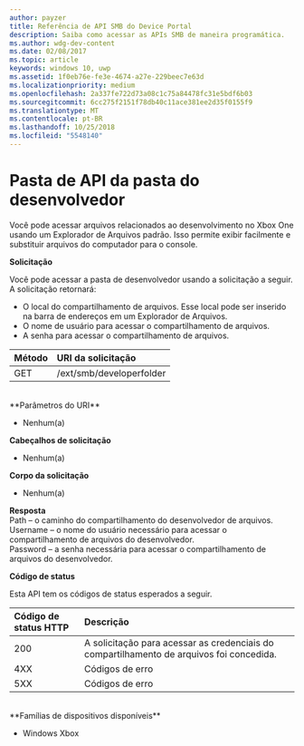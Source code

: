 ```yaml
---
author: payzer
title: Referência de API SMB do Device Portal
description: Saiba como acessar as APIs SMB de maneira programática.
ms.author: wdg-dev-content
ms.date: 02/08/2017
ms.topic: article
keywords: windows 10, uwp
ms.assetid: 1f0eb76e-fe3e-4674-a27e-229beec7e63d
ms.localizationpriority: medium
ms.openlocfilehash: 2a337fe722d73a08c1c75a84478fc31e5bdf6b03
ms.sourcegitcommit: 6cc275f2151f78db40c11ace381ee2d35f0155f9
ms.translationtype: MT
ms.contentlocale: pt-BR
ms.lasthandoff: 10/25/2018
ms.locfileid: "5548140"
---
```

# <a name="developer-folder-api-reference"></a>Pasta de API da pasta do desenvolvedor   
Você pode acessar arquivos relacionados ao desenvolvimento no Xbox One usando um Explorador de Arquivos padrão. Isso permite exibir facilmente e substituir arquivos do computador para o console.

**Solicitação**

Você pode acessar a pasta de desenvolvedor usando a solicitação a seguir. A solicitação retornará:    
* O local do compartilhamento de arquivos. Esse local pode ser inserido na barra de endereços em um Explorador de Arquivos.
* O nome de usuário para acessar o compartilhamento de arquivos.
* A senha para acessar o compartilhamento de arquivos.

Método      | URI da solicitação
:------     | :-----
GET | /ext/smb/developerfolder
<br />
**Parâmetros do URI**

- Nenhum(a)

**Cabeçalhos de solicitação**

- Nenhum(a)

**Corpo da solicitação**

- Nenhum(a)

**Resposta**   
Path – o caminho do compartilhamento do desenvolvedor de arquivos.   
Username – o nome do usuário necessário para acessar o compartilhamento de arquivos do desenvolvedor.   
Password – a senha necessária para acessar o compartilhamento de arquivos do desenvolvedor.   

**Código de status**

Esta API tem os códigos de status esperados a seguir.

Código de status HTTP      | Descrição
:------     | :-----
200 | A solicitação para acessar as credenciais do compartilhamento de arquivos foi concedida.
4XX | Códigos de erro
5XX | Códigos de erro
<br />
**Famílias de dispositivos disponíveis**

* Windows Xbox
